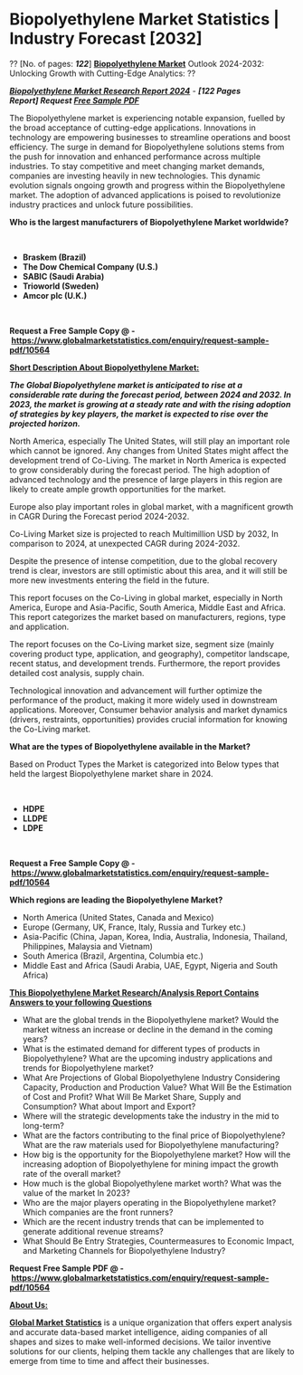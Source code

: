 <h1>Biopolyethylene Market Statistics | Industry Forecast [2032]</h1>
<p>?? [No. of pages:&nbsp;<strong><em>122</em></strong>]&nbsp;<strong><a href="https://www.globalmarketstatistics.com/market-reports/biopolyethylene-market-10564">Biopolyethylene&nbsp;Market</a></strong>&nbsp;Outlook 2024-2032: Unlocking Growth with Cutting-Edge Analytics: ??</p>
<p><strong><em><a href="https://www.globalmarketstatistics.com/market-reports/biopolyethylene-market-10564">Biopolyethylene Market Research Report 2024</a></em></strong>&nbsp;-&nbsp;<strong><em>[122 Pages Report]&nbsp;Request <a href="https://www.globalmarketstatistics.com/enquiry/request-sample-pdf/10564">Free Sample PDF</a></em></strong></p>
<p>The Biopolyethylene market is experiencing notable expansion, fuelled by the broad acceptance of cutting-edge applications. Innovations in technology are empowering businesses to streamline operations and boost efficiency. The surge in demand for Biopolyethylene solutions stems from the push for innovation and enhanced performance across multiple industries. To stay competitive and meet changing market demands, companies are investing heavily in new technologies. This dynamic evolution signals ongoing growth and progress within the Biopolyethylene market. The adoption of advanced applications is poised to revolutionize industry practices and unlock future possibilities.</p>
<p><strong>Who is the largest manufacturers of Biopolyethylene Market worldwide?</strong></p>
<p>&nbsp;</p>
<ul>
<li><strong>Braskem (Brazil)</strong></li>
<li><strong>The Dow Chemical Company (U.S.)</strong></li>
<li><strong>SABIC (Saudi Arabia)</strong></li>
<li><strong>Trioworld (Sweden)</strong></li>
<li><strong>Amcor plc (U.K.)</strong></li>
</ul>
<p>&nbsp;</p>
<p><strong>Request a Free Sample Copy @ -&nbsp;<a href="https://www.globalmarketstatistics.com/enquiry/request-sample-pdf/10564">https://www.globalmarketstatistics.com/enquiry/request-sample-pdf/10564</a></strong></p>
<p><strong><u>Short Description About Biopolyethylene Market:</u></strong></p>
<p><strong><em>The Global Biopolyethylene market is anticipated to rise at a considerable rate during the forecast period, between 2024 and 2032. In 2023, the market is growing at a steady rate and with the rising adoption of strategies by key players, the market is expected to rise over the projected horizon.</em></strong></p>
<p>North America, especially The United States, will still play an important role which cannot be ignored. Any changes from United States might affect the development trend of Co-Living. The market in North America is expected to grow considerably during the forecast period. The high adoption of advanced technology and the presence of large players in this region are likely to create ample growth opportunities for the market.</p>
<p>Europe also play important roles in global market, with a magnificent growth in CAGR During the Forecast period 2024-2032.</p>
<p>Co-Living Market size is projected to reach Multimillion USD by 2032, In comparison to 2024, at unexpected CAGR during 2024-2032.</p>
<p>Despite the presence of intense competition, due to the global recovery trend is clear, investors are still optimistic about this area, and it will still be more new investments entering the field in the future.</p>
<p>This report focuses on the Co-Living in global market, especially in North America, Europe and Asia-Pacific, South America, Middle East and Africa. This report categorizes the market based on manufacturers, regions, type and application.</p>
<p>The report focuses on the Co-Living market size, segment size (mainly covering product type, application, and geography), competitor landscape, recent status, and development trends. Furthermore, the report provides detailed cost analysis, supply chain.</p>
<p>Technological innovation and advancement will further optimize the performance of the product, making it more widely used in downstream applications. Moreover, Consumer behavior analysis and market dynamics (drivers, restraints, opportunities) provides crucial information for knowing the Co-Living market.</p>
<p><strong>What are the types of Biopolyethylene available in the Market?</strong></p>
<p>Based on Product Types the Market is categorized into Below types that held the largest Biopolyethylene market share in 2024.</p>
<p>&nbsp;</p>
<ul>
<li><strong>HDPE</strong></li>
<li><strong>LLDPE</strong></li>
<li><strong>LDPE</strong></li>
</ul>
<p>&nbsp;</p>
<p><strong>Request a Free Sample Copy @ -&nbsp;<a href="https://www.globalmarketstatistics.com/enquiry/request-sample-pdf/10564">https://www.globalmarketstatistics.com/enquiry/request-sample-pdf/10564</a></strong></p>
<p><strong>Which regions are leading the Biopolyethylene Market?</strong></p>
<ul>
<li>North America (United States, Canada and Mexico)</li>
<li>Europe (Germany, UK, France, Italy, Russia and Turkey etc.)</li>
<li>Asia-Pacific (China, Japan, Korea, India, Australia, Indonesia, Thailand, Philippines, Malaysia and Vietnam)</li>
<li>South America (Brazil, Argentina, Columbia etc.)</li>
<li>Middle East and Africa (Saudi Arabia, UAE, Egypt, Nigeria and South Africa)</li>
</ul>
<p><strong><u>This Biopolyethylene Market Research/Analysis Report Contains Answers to your following Questions</u></strong></p>
<ul>
<li>What are the global trends in the Biopolyethylene market? Would the market witness an increase or decline in the demand in the coming years?</li>
<li>What is the estimated demand for different types of products in Biopolyethylene? What are the upcoming industry applications and trends for Biopolyethylene market?</li>
<li>What Are Projections of Global Biopolyethylene Industry Considering Capacity, Production and Production Value? What Will Be the Estimation of Cost and Profit? What Will Be Market Share, Supply and Consumption? What about Import and Export?</li>
<li>Where will the strategic developments take the industry in the mid to long-term?</li>
<li>What are the factors contributing to the final price of Biopolyethylene? What are the raw materials used for Biopolyethylene manufacturing?</li>
<li>How big is the opportunity for the Biopolyethylene market? How will the increasing adoption of Biopolyethylene for mining impact the growth rate of the overall market?</li>
<li>How much is the global Biopolyethylene market worth? What was the value of the market In 2023?</li>
<li>Who are the major players operating in the Biopolyethylene market? Which companies are the front runners?</li>
<li>Which are the recent industry trends that can be implemented to generate additional revenue streams?</li>
<li>What Should Be Entry Strategies, Countermeasures to Economic Impact, and Marketing Channels for Biopolyethylene Industry?</li>
</ul>
<p><strong>Request Free Sample PDF @ -&nbsp;<a href="https://www.globalmarketstatistics.com/enquiry/request-sample-pdf/10564">https://www.globalmarketstatistics.com/enquiry/request-sample-pdf/10564</a></strong></p>
<p><strong><u>About Us:</u></strong></p>
<p><strong><a href="https://www.globalmarketstatistics.com/">Global Market Statistics</a></strong>&nbsp;is a unique organization that offers expert analysis and accurate data-based market intelligence, aiding companies of all shapes and sizes to make well-informed decisions. We tailor inventive solutions for our clients, helping them tackle any challenges that are likely to emerge from time to time and affect their businesses.</p>